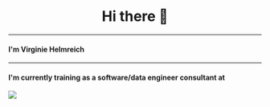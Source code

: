 <h1 align="center">Hi there 👋</h1>
<hr>
<h4>I'm Virginie Helmreich</h4>
<hr>
<h4>I'm currently training as a software/data engineer consultant at</h4>
<img align="center"src="https://www.ctp.org.uk/assets/x/61912">



<!--
**virginiacodes/VirginiaCodes** is a ✨ _special_ ✨ repository because its `README.md` (this file) appears on your GitHub profile.

Here are some ideas to get you started:

- 🔭 I’m currently working on ...
- 🌱 I’m currently learning ...
- 👯 I’m looking to collaborate on ...
- 🤔 I’m looking for help with ...
- 💬 Ask me about ...
- 📫 How to reach me: ...
- 😄 Pronouns: ...
- ⚡ Fun fact: ...
-->

